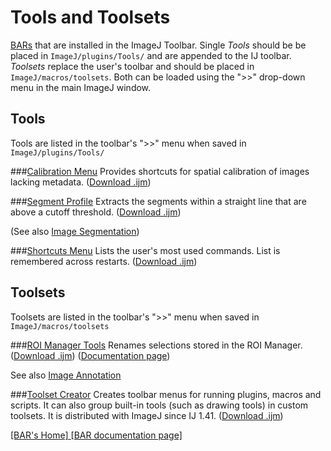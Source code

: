 # Tools and Toolsets
[BARs](../README.md#scripts) that are installed in the ImageJ Toolbar.
Single _Tools_ should be be placed in `ImageJ/plugins/Tools/` and are appended to the IJ
toolbar. _Toolsets_ replace the user's toolbar and should be placed in `ImageJ/macros/toolsets`.
Both can be loaded using the ">>" drop-down menu in the main ImageJ window.

## Tools
Tools are listed in the toolbar's ">>" menu when saved in `ImageJ/plugins/Tools/`

###[Calibration Menu](./Calibration_Menu.ijm)
   Provides shortcuts for spatial calibration of images lacking metadata.
   ([Download .ijm](./Calibration_Menu.ijm?raw=true))


###[Segment Profile](./Segment_Profile.ijm)<a name="segment-profile-tool"></a>
   Extracts the segments within a straight line that are above a cutoff threshold.
   ([Download .ijm](./Segment_Profile.ijm?raw=true))

   (See also [Image Segmentation](../Segmentation/README.md#segmentation))


###[Shortcuts Menu](./Shortcuts_Menu.ijm)
   Lists the user's most used commands. List is remembered across restarts.
   ([Download .ijm](./Shortcuts_Menu.ijm?raw=true))


## Toolsets
Toolsets are listed in the toolbar's ">>" menu when saved in `ImageJ/macros/toolsets`

###[ROI Manager Tools](./toolsets/ROI%20Manager%20Tools.ijm)
   Renames selections stored in the ROI Manager.
   ([Download .ijm](./Toolsets/ROI%20Manager%20Tools.ijm?raw=true))
   ([Documentation page](http://imagej.net/plugins/roi-manager-tools))

   See also [Image Annotation](../Annotation/README.md#annotation)


###[Toolset Creator](./toolsets/Toolset%20Creator.txt)
   Creates toolbar menus for running plugins, macros and scripts. It can also group
   built-in tools (such as drawing tools) in custom toolsets. It is distributed with ImageJ
   since IJ 1.41.
   ([Download .ijm](./Toolsets/Toolset%20Creator.ijm?raw=true))


[ [BAR's Home] ](../README.md#scripts)
[ [BAR documentation page] ](http://fiji.sc/BAR)